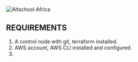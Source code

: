 #

![Altschool Africa](https://github.com/tuyojr/cloudTasks/blob/main/logos/AltSchool.svg)

## REQUIREMENTS

1. A control node with git, terraform installed.
2. AWS account, AWS CLI installed and configured.
3. 